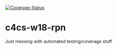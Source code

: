[![Coverage Status](https://coveralls.io/repos/github/whitec54/c4cs-w18-rpn/badge.svg?branch=master)](https://coveralls.io/github/whitec54/c4cs-w18-rpn?branch=master)
# c4cs-w18-rpn
Just messing with automated testing/coverage stuff
